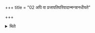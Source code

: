 +++
title = "02 अपि वा प्रजापतिपरिवादान्मन्त्रानधीयते"

+++

<details><summary>थिते</summary>

अपि वा प्रजापतिपरिवादान्मन्त्रानधीयते २
</details>
